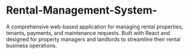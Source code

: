 # Rental-Management-System-
A comprehensive web-based application for managing rental properties, tenants, payments, and maintenance requests. Built with React and designed for property managers and landlords to streamline their rental business operations.
